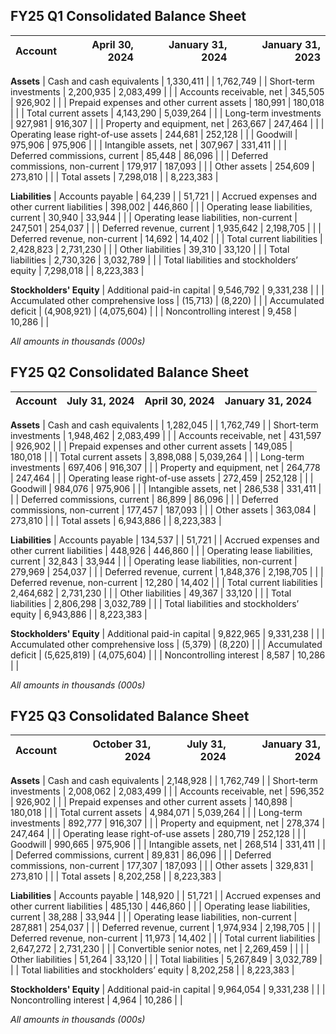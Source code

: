 
## FY25 Q1 Consolidated Balance Sheet

| Account | April 30, 2024 | January 31, 2024 | January 31, 2023 |
|:---|---:|---:|---:|

**Assets**
| Cash and cash equivalents | 1,330,411 |  | 1,762,749 |
| Short-term investments | 2,200,935 | 2,083,499 |  |
| Accounts receivable, net | 345,505 | 926,902 |  |
| Prepaid expenses and other current assets | 180,991 | 180,018 |  |
| Total current assets | 4,143,290 | 5,039,264 |  |
| Long-term investments | 927,981 | 916,307 |  |
| Property and equipment, net | 263,667 | 247,464 |  |
| Operating lease right-of-use assets | 244,681 | 252,128 |  |
| Goodwill | 975,906 | 975,906 |  |
| Intangible assets, net | 307,967 | 331,411 |  |
| Deferred commissions, current | 85,448 | 86,096 |  |
| Deferred commissions, non-current | 179,917 | 187,093 |  |
| Other assets | 254,609 | 273,810 |  |
| Total assets | 7,298,018 |  | 8,223,383 |

**Liabilities**
| Accounts payable | 64,239 |  | 51,721 |
| Accrued expenses and other current liabilities | 398,002 | 446,860 |  |
| Operating lease liabilities, current | 30,940 | 33,944 |  |
| Operating lease liabilities, non-current | 247,501 | 254,037 |  |
| Deferred revenue, current | 1,935,642 | 2,198,705 |  |
| Deferred revenue, non-current | 14,692 | 14,402 |  |
| Total current liabilities | 2,428,823 | 2,731,230 |  |
| Other liabilities | 39,310 | 33,120 |  |
| Total liabilities | 2,730,326 | 3,032,789 |  |
| Total liabilities and stockholders’ equity | 7,298,018 |  | 8,223,383 |

**Stockholders' Equity**
| Additional paid-in capital | 9,546,792 | 9,331,238 |  |
| Accumulated other comprehensive loss | (15,713) | (8,220) |  |
| Accumulated deficit | (4,908,921) | (4,075,604) |  |
| Noncontrolling interest | 9,458 | 10,286 |  |

*All amounts in thousands (000s)*


## FY25 Q2 Consolidated Balance Sheet

| Account | July 31, 2024 | April 30, 2024 | January 31, 2024 |
|:---|---:|---:|---:|

**Assets**
| Cash and cash equivalents | 1,282,045 |  | 1,762,749 |
| Short-term investments | 1,948,462 | 2,083,499 |  |
| Accounts receivable, net | 431,597 | 926,902 |  |
| Prepaid expenses and other current assets | 149,085 | 180,018 |  |
| Total current assets | 3,898,088 | 5,039,264 |  |
| Long-term investments | 697,406 | 916,307 |  |
| Property and equipment, net | 264,778 | 247,464 |  |
| Operating lease right-of-use assets | 272,459 | 252,128 |  |
| Goodwill | 984,076 | 975,906 |  |
| Intangible assets, net | 286,538 | 331,411 |  |
| Deferred commissions, current | 86,899 | 86,096 |  |
| Deferred commissions, non-current | 177,457 | 187,093 |  |
| Other assets | 363,084 | 273,810 |  |
| Total assets | 6,943,886 |  | 8,223,383 |

**Liabilities**
| Accounts payable | 134,537 |  | 51,721 |
| Accrued expenses and other current liabilities | 448,926 | 446,860 |  |
| Operating lease liabilities, current | 32,843 | 33,944 |  |
| Operating lease liabilities, non-current | 279,969 | 254,037 |  |
| Deferred revenue, current | 1,848,376 | 2,198,705 |  |
| Deferred revenue, non-current | 12,280 | 14,402 |  |
| Total current liabilities | 2,464,682 | 2,731,230 |  |
| Other liabilities | 49,367 | 33,120 |  |
| Total liabilities | 2,806,298 | 3,032,789 |  |
| Total liabilities and stockholders’ equity | 6,943,886 |  | 8,223,383 |

**Stockholders' Equity**
| Additional paid-in capital | 9,822,965 | 9,331,238 |  |
| Accumulated other comprehensive loss | (5,379) | (8,220) |  |
| Accumulated deficit | (5,625,819) | (4,075,604) |  |
| Noncontrolling interest | 8,587 | 10,286 |  |

*All amounts in thousands (000s)*


## FY25 Q3 Consolidated Balance Sheet

| Account | October 31, 2024 | July 31, 2024 | January 31, 2024 |
|:---|---:|---:|---:|

**Assets**
| Cash and cash equivalents | 2,148,928 |  | 1,762,749 |
| Short-term investments | 2,008,062 | 2,083,499 |  |
| Accounts receivable, net | 596,352 | 926,902 |  |
| Prepaid expenses and other current assets | 140,898 | 180,018 |  |
| Total current assets | 4,984,071 | 5,039,264 |  |
| Long-term investments | 892,777 | 916,307 |  |
| Property and equipment, net | 278,374 | 247,464 |  |
| Operating lease right-of-use assets | 280,719 | 252,128 |  |
| Goodwill | 990,665 | 975,906 |  |
| Intangible assets, net | 268,514 | 331,411 |  |
| Deferred commissions, current | 89,831 | 86,096 |  |
| Deferred commissions, non-current | 177,307 | 187,093 |  |
| Other assets | 329,831 | 273,810 |  |
| Total assets | 8,202,258 |  | 8,223,383 |

**Liabilities**
| Accounts payable | 148,920 |  | 51,721 |
| Accrued expenses and other current liabilities | 485,130 | 446,860 |  |
| Operating lease liabilities, current | 38,288 | 33,944 |  |
| Operating lease liabilities, non-current | 287,881 | 254,037 |  |
| Deferred revenue, current | 1,974,934 | 2,198,705 |  |
| Deferred revenue, non-current | 11,973 | 14,402 |  |
| Total current liabilities | 2,647,272 | 2,731,230 |  |
| Convertible senior notes, net | 2,269,459 |  |  |
| Other liabilities | 51,264 | 33,120 |  |
| Total liabilities | 5,267,849 | 3,032,789 |  |
| Total liabilities and stockholders’ equity | 8,202,258 |  | 8,223,383 |

**Stockholders' Equity**
| Additional paid-in capital | 9,964,054 | 9,331,238 |  |
| Noncontrolling interest | 4,964 | 10,286 |  |

*All amounts in thousands (000s)*
